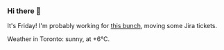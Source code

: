 ### Hi there :wave:

It's Friday! I'm probably working for [this bunch](https://github.com/kohofinancial), moving some Jira tickets.

Weather in Toronto: sunny, at +6°C.
